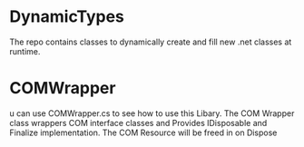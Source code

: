 # DynamicTypes

The repo contains classes to dynamically create and fill new .net classes at runtime.

# COMWrapper

u can use COMWrapper.cs to see how to use this Libary. 
The COM Wrapper class wrappers COM interface classes and Provides IDisposable and Finalize implementation. The COM Resource will be freed in on Dispose 
